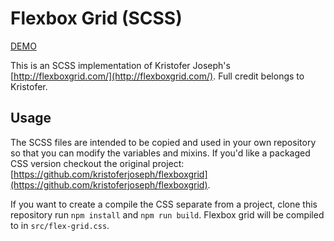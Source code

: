 # Flexbox Grid (SCSS)

[DEMO](https://flexbox-grid-scss.netlify.com/)

This is an SCSS implementation of Kristofer Joseph's [http://flexboxgrid.com/](http://flexboxgrid.com/).
Full credit belongs to Kristofer.

## Usage

The SCSS files are intended to be copied and used in your own repository so that you can modify the variables and mixins. If you'd like a packaged CSS version checkout the original project: [https://github.com/kristoferjoseph/flexboxgrid](https://github.com/kristoferjoseph/flexboxgrid).

If you want to create a compile the CSS separate from a project, clone this repository run `npm install` and `npm run build`. Flexbox grid will be compiled to in `src/flex-grid.css`.
